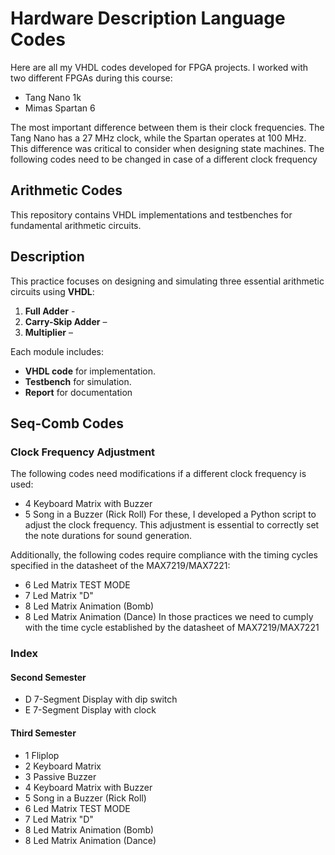 # Hardware Description Language Codes
Here are all my VHDL codes developed for FPGA projects. I worked with two different FPGAs during this course:
- Tang Nano 1k 
- Mimas Spartan 6

The most important difference between them is their clock frequencies. The Tang Nano has a 27 MHz clock, while the Spartan operates at 100 MHz. This difference was critical to consider when designing state machines. The following codes need to be changed in case of a different clock frequency

## Arithmetic Codes

This repository contains VHDL implementations and testbenches for fundamental arithmetic circuits.
##  Description

This practice focuses on designing and simulating three essential arithmetic circuits using **VHDL**:

1. **Full Adder** -
2. **Carry-Skip Adder** –
3. **Multiplier** – 

Each module includes:
- **VHDL code** for implementation.
- **Testbench** for simulation.
- **Report** for documentation

## Seq-Comb Codes 
### Clock Frequency Adjustment
The following codes need modifications if a different clock frequency is used:
- 4 Keyboard Matrix with Buzzer
- 5 Song in a Buzzer (Rick Roll)
For these, I developed a Python script to adjust the clock frequency. This adjustment is essential to correctly set the note durations for sound generation.

Additionally, the following codes require compliance with the timing cycles specified in the datasheet of the MAX7219/MAX7221:
- 6 Led Matrix TEST MODE
- 7 Led Matrix "D"
- 8 Led Matrix Animation (Bomb)
- 8 Led Matrix Animation (Dance)
In those practices we need to cumply with the time cycle established by the datasheet of MAX7219/MAX7221

### Index
#### Second Semester
- D 7-Segment Display with dip switch
- E 7-Segment Display with clock 
#### Third Semester
- 1 Fliplop
- 2 Keyboard Matrix
- 3 Passive Buzzer
- 4 Keyboard Matrix with Buzzer
- 5 Song in a Buzzer (Rick Roll)
- 6 Led Matrix TEST MODE
- 7 Led Matrix "D"
- 8 Led Matrix Animation (Bomb)
- 8 Led Matrix Animation (Dance)
